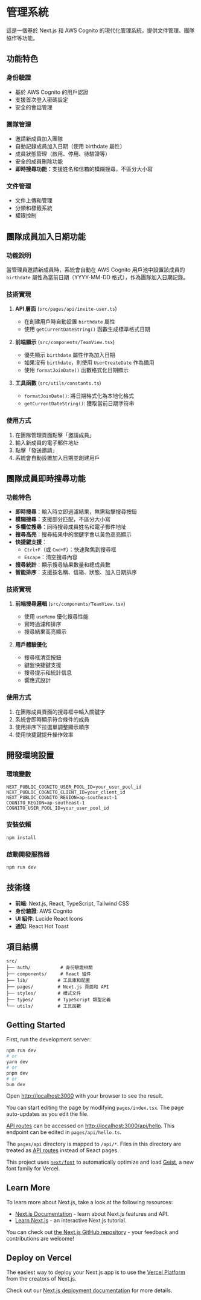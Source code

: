 # 管理系統

這是一個基於 Next.js 和 AWS Cognito 的現代化管理系統，提供文件管理、團隊協作等功能。

## 功能特色

### 身份驗證
- 基於 AWS Cognito 的用戶認證
- 支援首次登入密碼設定
- 安全的會話管理

### 團隊管理
- 邀請新成員加入團隊
- 自動記錄成員加入日期（使用 birthdate 屬性）
- 成員狀態管理（啟用、停用、待驗證等）
- 安全的成員刪除功能
- **即時搜尋功能**：支援姓名和信箱的模糊搜尋，不區分大小寫

### 文件管理
- 文件上傳和管理
- 分類和標籤系統
- 權限控制

## 團隊成員加入日期功能

### 功能說明
當管理員邀請新成員時，系統會自動在 AWS Cognito 用戶池中設置該成員的 `birthdate` 屬性為當前日期（YYYY-MM-DD 格式），作為團隊加入日期記錄。

### 技術實現
1. **API 層面** (`src/pages/api/invite-user.ts`)
   - 在創建用戶時自動設置 `birthdate` 屬性
   - 使用 `getCurrentDateString()` 函數生成標準格式日期

2. **前端顯示** (`src/components/TeamView.tsx`)
   - 優先顯示 `birthdate` 屬性作為加入日期
   - 如果沒有 `birthdate`，則使用 `UserCreateDate` 作為備用
   - 使用 `formatJoinDate()` 函數格式化日期顯示

3. **工具函數** (`src/utils/constants.ts`)
   - `formatJoinDate()`: 將日期格式化為本地化格式
   - `getCurrentDateString()`: 獲取當前日期字符串

### 使用方式
1. 在團隊管理頁面點擊「邀請成員」
2. 輸入新成員的電子郵件地址
3. 點擊「發送邀請」
4. 系統會自動設置加入日期並創建用戶

## 團隊成員即時搜尋功能

### 功能特色
- **即時搜尋**：輸入時立即過濾結果，無需點擊搜尋按鈕
- **模糊搜尋**：支援部分匹配，不區分大小寫
- **多欄位搜尋**：同時搜尋成員姓名和電子郵件地址
- **搜尋高亮**：搜尋結果中的關鍵字會以黃色高亮顯示
- **快捷鍵支援**：
  - `Ctrl+F`（或 `Cmd+F`）：快速聚焦到搜尋框
  - `Escape`：清空搜尋內容
- **搜尋統計**：顯示搜尋結果數量和總成員數
- **智能排序**：支援按名稱、信箱、狀態、加入日期排序

### 技術實現
1. **前端搜尋邏輯** (`src/components/TeamView.tsx`)
   - 使用 `useMemo` 優化搜尋性能
   - 實時過濾和排序
   - 搜尋結果高亮顯示

2. **用戶體驗優化**
   - 搜尋框清空按鈕
   - 鍵盤快捷鍵支援
   - 搜尋提示和統計信息
   - 響應式設計

### 使用方式
1. 在團隊成員頁面的搜尋框中輸入關鍵字
2. 系統會即時顯示符合條件的成員
3. 使用排序下拉選單調整顯示順序
4. 使用快捷鍵提升操作效率

## 開發環境設置

### 環境變數
```env
NEXT_PUBLIC_COGNITO_USER_POOL_ID=your_user_pool_id
NEXT_PUBLIC_COGNITO_CLIENT_ID=your_client_id
NEXT_PUBLIC_COGNITO_REGION=ap-southeast-1
COGNITO_REGION=ap-southeast-1
COGNITO_USER_POOL_ID=your_user_pool_id
```

### 安裝依賴
```bash
npm install
```

### 啟動開發服務器
```bash
npm run dev
```

## 技術棧

- **前端**: Next.js, React, TypeScript, Tailwind CSS
- **身份驗證**: AWS Cognito
- **UI 組件**: Lucide React Icons
- **通知**: React Hot Toast

## 項目結構

```
src/
├── auth/           # 身份驗證相關
├── components/     # React 組件
├── lib/           # 工具庫和配置
├── pages/         # Next.js 頁面和 API
├── styles/        # 樣式文件
├── types/         # TypeScript 類型定義
└── utils/         # 工具函數
```

## Getting Started

First, run the development server:

```bash
npm run dev
# or
yarn dev
# or
pnpm dev
# or
bun dev
```

Open [http://localhost:3000](http://localhost:3000) with your browser to see the result.

You can start editing the page by modifying `pages/index.tsx`. The page auto-updates as you edit the file.

[API routes](https://nextjs.org/docs/pages/building-your-application/routing/api-routes) can be accessed on [http://localhost:3000/api/hello](http://localhost:3000/api/hello). This endpoint can be edited in `pages/api/hello.ts`.

The `pages/api` directory is mapped to `/api/*`. Files in this directory are treated as [API routes](https://nextjs.org/docs/pages/building-your-application/routing/api-routes) instead of React pages.

This project uses [`next/font`](https://nextjs.org/docs/pages/building-your-application/optimizing/fonts) to automatically optimize and load [Geist](https://vercel.com/font), a new font family for Vercel.

## Learn More

To learn more about Next.js, take a look at the following resources:

- [Next.js Documentation](https://nextjs.org/docs) - learn about Next.js features and API.
- [Learn Next.js](https://nextjs.org/learn-pages-router) - an interactive Next.js tutorial.

You can check out [the Next.js GitHub repository](https://github.com/vercel/next.js) - your feedback and contributions are welcome!

## Deploy on Vercel

The easiest way to deploy your Next.js app is to use the [Vercel Platform](https://vercel.com/new?utm_medium=default-template&filter=next.js&utm_source=create-next-app&utm_campaign=create-next-app-readme) from the creators of Next.js.

Check out our [Next.js deployment documentation](https://nextjs.org/docs/pages/building-your-application/deploying) for more details.
